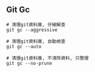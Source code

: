 ## Git Gc

```git
# 清理git資料庫, 仔細解查
git gc --aggressive	

# 清理git資料庫, 自動檢查	
git gc --auto			

# 清理git資料庫, 不清除資料, 只整理
git gc --no-prune			
```